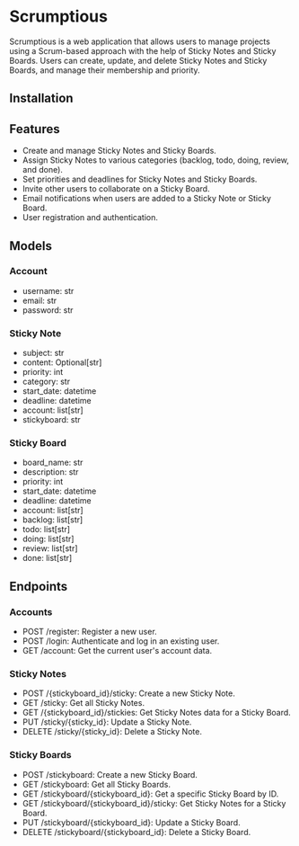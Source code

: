 # Scrumptious

Scrumptious is a web application that allows users to manage projects using a Scrum-based approach with the help of Sticky Notes and Sticky Boards. Users can create, update, and delete Sticky Notes and Sticky Boards, and manage their membership and priority.

## Installation


## Features

- Create and manage Sticky Notes and Sticky Boards.
- Assign Sticky Notes to various categories (backlog, todo, doing, review, and done).
- Set priorities and deadlines for Sticky Notes and Sticky Boards.
- Invite other users to collaborate on a Sticky Board.
- Email notifications when users are added to a Sticky Note or Sticky Board.
- User registration and authentication.

## Models

### Account

- username: str
- email: str
- password: str

### Sticky Note

- subject: str
- content: Optional[str]
- priority: int
- category: str
- start_date: datetime
- deadline: datetime
- account: list[str]
- stickyboard: str

### Sticky Board

- board_name: str
- description: str
- priority: int
- start_date: datetime
- deadline: datetime
- account: list[str]
- backlog: list[str]
- todo: list[str]
- doing: list[str]
- review: list[str]
- done: list[str]

## Endpoints

### Accounts

- POST /register: Register a new user.
- POST /login: Authenticate and log in an existing user.
- GET /account: Get the current user's account data.

### Sticky Notes

- POST /{stickyboard_id}/sticky: Create a new Sticky Note.
- GET /sticky: Get all Sticky Notes.
- GET /{stickyboard_id}/stickies: Get Sticky Notes data for a Sticky Board.
- PUT /sticky/{sticky_id}: Update a Sticky Note.
- DELETE /sticky/{sticky_id}: Delete a Sticky Note.

### Sticky Boards

- POST /stickyboard: Create a new Sticky Board.
- GET /stickyboard: Get all Sticky Boards.
- GET /stickyboard/{stickyboard_id}: Get a specific Sticky Board by ID.
- GET /stickyboard/{stickyboard_id}/sticky: Get Sticky Notes for a Sticky Board.
- PUT /stickyboard/{stickyboard_id}: Update a Sticky Board.
- DELETE /stickyboard/{stickyboard_id}: Delete a Sticky Board.
